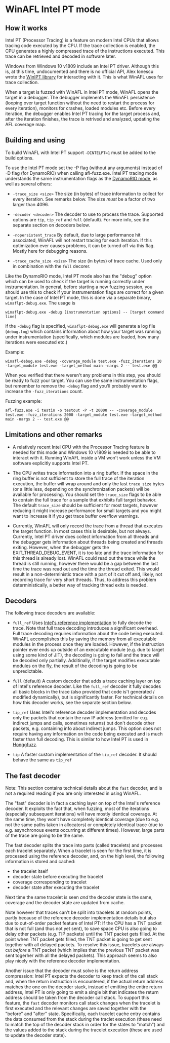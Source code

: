 # WinAFL Intel PT mode

## How it works

Intel PT (Processor Tracing) is a feature on modern Intel CPUs that allows tracing code executed by the CPU. If the trace collection is enabled, the CPU generates a highly compressed trace of the instructions executed. This trace can be retrieved and decoded in software later.

Windows from Windows 10 v1809 include an Intel PT driver. Although this is, at this time, undocumented and there is no official API, Alex Ionescu wrote the [WinIPT library](https://github.com/ionescu007/winipt) for interacting with it. This is what WinAFL uses for trace collection.

When a target is fuzzed with WinAFL in Intel PT mode, WinAFL opens the target in a debugger. The debugger implenents the WinAFL persistence (looping over target function without the need to restart the process for every iteration), monitors for crashes, loaded modules etc. Before every iteration, the debugger enables Intel PT tracing for the target process and, after the iteration finishes, the trace is retrived and analyzed, updating the AFL coverage map.

## Building and using

To build WinAFL with Intel PT support `-DINTELPT=1` must be added to the build options.

To use the Intel PT mode set the -P flag (without any arguments) instead of -D flag (for DynamoRIO) when calling afl-fuzz.exe. Intel PT tracing mode understands the same instrumentation flags as the [DynamoRIO mode](https://github.com/googleprojectzero/winafl/blob/master/readme_dr.md), as well as several others:

 - `-trace_size <size>` The size (in bytes) of trace information to collect for every iteration. See remarks below. The size *must* be a factor of two larger than 4096.
 
 - `-decoder <decoder>` The decoder to use to process the trace. Supported options are `tip`, `tip_ref` and `full` (default). For more info, see the separate section on decoders below.
 
 - `-nopersistent_trace` By default, due to large performance hit associated, WinAFL will not restart tracing for each iteration. If this optimization ever causes problems, it can be turned off via this flag. Mostly here for debugging reasons.

 - `-trace_cache_size <size>` The size (in bytes) of trace cache. Used only in combination with the `full` decorer.

Like the DynamoRIO mode, Intel PT mode also has the "debug" option which can be used to check if the target is running correctly under instrumentation. In general, before starting a new fuzzing session, you should use this to check if your instrumentation flags are correct for a given target. In the case of Intel PT mode, this is done via a separate binary, `winaflpt-debug.exe`. The usage is

```
winaflpt-debug.exe -debug [instrumentation options] -- [target command line]
```

if the `-debug` flag is specified, `winaflpt-debug.exe` will generate a log file (`debug.log`) which contains information about how your target was running under instrumentation (specifically, which modules are loaded, how many iterations were executed etc.)

Example:

```
winafl-debug.exe -debug -coverage_module test.exe -fuzz_iterations 10 -target_module test.exe -target_method main -nargs 2 -- test.exe @@
```

When you verified that there weren't any problems in this step, you should be ready to fuzz your target. You can use the same instrumentation flags, but remember to remove the `-debug` flag and you'll probably want to increase the `-fuzz_iterations` count.

Fuzzing example:

```
afl-fuzz.exe -i testin -o testout -P -t 20000 -- -coverage_module test.exe -fuzz_iterations 2000 -target_module test.exe -target_method main -nargs 2 -- test.exe @@
```

## Limitations and other remarks

 - A relatively recent Intel CPU with the Processor Tracing feature is needed for this mode and Windows 10 v1809 is needed to be able to interact with it. Running WinAFL inside a VM won't work unless the VM software explicitly supports Intel PT.

 - The CPU writes trace information into a ring buffer. If the space in the ring buffer is not sufficient to store the full trace of the iteration execution, the buffer will wrap around and only the last `trace_size` bytes (or a little less, depending on the synchronization packets) will be available for processing. You should set the `trace_size` flags to be able to contain the full trace for a sample that exhibits full target behavior. The default `trace_size` should be sufficient for most targets, however reducing it might increase performance for small targets and you might want to increase it if you get trace buffer overflow warnings.
 
 - Currently, WinAFL will only record the trace from a thread that executes the target function. In most cases this is desirable, but not always. Currently, Intel PT driver does collect information from all threads and the debugger gets information about threads being created and threads exiting. However, when the debugger gets the EXIT_THREAD_DEBUG_EVENT, it is too late and the trace information for this thread is already lost. WinAFL could read out the trace while the thread is still running, however there would be a gap between the last time the trace was read out and the time the thread exited. This would result in a non-deterministic trace with a part of it cut off and, likely, not recording trace for very short threads. Thus, to address this problem deterministically, a better way of tracking thread exits is needed.

## Decoders

The following trace decoders are available:
 
 - `full_ref` Uses [Intel's reference implementation](https://github.com/01org/processor-trace) to fully decode the trace. Note that full trace decoding introduces a significant overhead. Full trace decoding requires information about the code being executed. WinAFL accomplishes this by saving the memory from all executable modules in the process once they are loaded. However, if the instruction pointer ever ends up outside of an executable module (e.g. due to target using some kind of JIT), the decoding is going to fail and the trace will be decoded only partially. Additinally, if the target modifies executable modules on the fly, the result of the decoding is going to be unpredictable.

 - `full` (default) A custom decoder that adds a trace caching layer on top of Intel's reference decoder. Like the `full_ref` decoder it fully decodes all basic blocks in the trace (also provided that code is't generated / modified dynamically), but is significantly faster. For technical details on how this decoder works, see the separate section below.
   
 - `tip_ref` Uses Intel's reference decoder implementation and decodes only the packets that contain the raw IP address (emitted for e.g. indirect jumps and calls, sometimes returns) but don't decode other packets, e.g. containing info about indirect jumps. This option does not require having any information on the code being executed and is much faster than full decoding. This is similar to how Intel PT is used in [Honggfuzz](https://github.com/google/honggfuzz).
   
 - `tip` A faster custom implementation of the `tip_ref` decoder. It should behave the same as `tip_ref`

## The fast decoder

Note: This section contains technical details about the `fast` decoder, and is not a required reading if you are only interested in using WinAFL.

The "fast" decoder is in fact a caching layer on top of the Intel's reference decoder. It exploits the fact that, when fuzzing, most of the iterations (especially subsequent iterations) will have mostly identical coverage. At the same time, they won’t have completely identical coverage (due to e.g. not the same paths taken in allocators) or completely identical trace (due to e.g. asynchronous events occurring at different times). However, large parts of the trace are going to be the same.

The fast decoder splits the trace into parts (called tracelets) and processes each tracelet separately. When a tracelet is seen for the first time, it is processed using the reference decoder, and, on the high level, the following information is stored and cached:
 - the tracelet itself
 - decoder state before executing the tracelet
 - coverage corresponding to tracelet
 - decoder state after executing the tracelet

Next time the same tracelet is seen *and* the decoder state is the same, coverage and the decoder state are updated from cache.

Note however that traces can't be split into tracelets at random points, partly because of the reference decoder implementation details but also due to out-of-order packet feature of Intel PT: If the CPU has a TNT packet that is not full (and thus not yet sent), to save space CPU is also going to delay other packets (e.g. TIP packets) until the TNT packet gets filled. At the point when TNT packet gets filled, the TNT packet is going to get sent together with all delayed packets. To resolve this issue, tracelets are always cut *before* a TNT packet (which implies that the previous TNT packet was sent togerher with all the delayed packets). This approach seems to also play nicely with the reference decoder implementation.

Another issue that the decoder must solve is the return address compression: Intel PT expects the decoder to keep track of the call stack and, when the return instruction is encountered, if the actual return address matches the one on the decoder stack, instead of emitting the entire return address, Intel PT is only going to emit a single bit that indicates the return address should be taken from the decoder call stack. To support this feature, the `fast` decoder monitors call stack changes when the tracelet is first executed and the relevant changes are saved together with the "before" and "after" state. Specifically, each tracelet cache entry contains the data consumed from the stack during the traclet execution (these need to match the top of the decoder stack in order for the states to "match") and the values added to the stack during the tracelet execution (these are used to update the decoder state).




